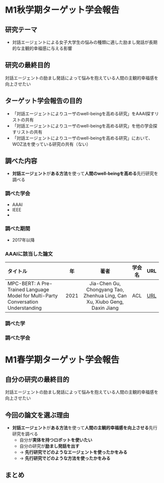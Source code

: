 # M1秋学期ターゲット学会報告
## 研究テーマ
- 対話エージェントによる女子大学生の悩みの種類に適した励まし発話が長期的な主観的幸福感に与える影響

## 研究の最終目的
対話エージェントの励まし発話によって悩みを抱えている人間の主観的幸福感を向上させたい

## ターゲット学会報告の目的
- 「対話エージェントによりユーザのwell-beingを高める研究」をAAAI探すリストの共有
- 「対話エージェントによりユーザのwell-beingを高める研究」を他の学会探すリストの共有
- 「対話エージェントによりユーザのwell-beingを高める研究」において、WOZ法を使っている研究の共有（ない）

## 調べた内容
- **対話エージェント**が**ある方法**を使って**人間のwell-beingを高める**先行研究を調べる
### 調べた学会
- AAAI
- IEEE
- 
### 調べた期間
- 2017年以降
### AAAIに該当した論文
|タイトル|年|著者|学会名|URL|
|:---|:---:|:---:|:---:|:---:|
|MPC-BERT: A Pre-Trained Language Model for Multi-Party Conversation Understanding|2021|Jia-Chen Gu, Chongyang Tao, Zhenhua Ling, Can Xu, Xiubo Geng, Daxin Jiang|ACL|[URL](https://arxiv.org/pdf/2106.01541.pdf)|




### 調べた学
### 調べた学会
# M1春学期ターゲット学会報告

## 自分の研究の最終目的
対話エージェントの励まし発話によって悩みを抱えている人間の主観的幸福感を向上させたい

## 今回の論文を選ぶ理由
- **対話エージェント**が**ある方法**を使って**人間の主観的幸福感を向上させる**先行研究を調べる
  - 自分が**実体を持つロボットを使いたい**
  - 自分の研究が**励まし発話を出す**
  - → **先行研究でどのようなエージェントを使ったかをみる**
  - → **先行研究でどのような方法を使ったかをみる**



## まとめ
### 
